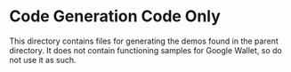 # Code Generation Code Only

This directory contains files for generating the demos
found in the parent directory. It does not contain
functioning samples for Google Wallet, so do not
use it as such.